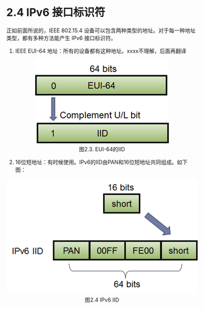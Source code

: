 # 2.4 IPv6 接口标识符

正如前面所说的，IEEE 802.15.4 设备可以包含两种类型的地址。对于每一种地址类型，都有多种方法能产生 IPv6 接口标识符。
1. IEEE EUI-64 地址：所有的设备都有这种地址。xxxx不理解，后面再翻译

<center><img src="/images/iot_in_five_days/2/image003.png" /></center>

<center>图2.3. EUI-64的IID</center>

2. 16位短地址：有时候使用。IPv6的IID由PAN和16位短地址共同组成。如下图：

<center><img src="/images/iot_in_five_days/2/image004.png" /></center>

<center>图2.4 IPv6 IID</center>

